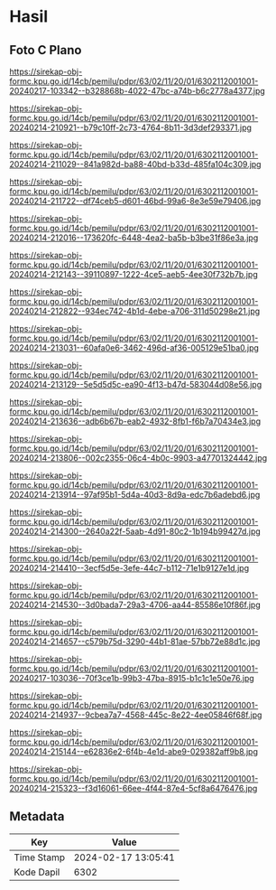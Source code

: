 # Hasil

## Foto C Plano

https://sirekap-obj-formc.kpu.go.id/14cb/pemilu/pdpr/63/02/11/20/01/6302112001001-20240217-103342--b328868b-4022-47bc-a74b-b6c2778a4377.jpg

https://sirekap-obj-formc.kpu.go.id/14cb/pemilu/pdpr/63/02/11/20/01/6302112001001-20240214-210921--b79c10ff-2c73-4764-8b11-3d3def293371.jpg

https://sirekap-obj-formc.kpu.go.id/14cb/pemilu/pdpr/63/02/11/20/01/6302112001001-20240214-211029--841a982d-ba88-40bd-b33d-485fa104c309.jpg

https://sirekap-obj-formc.kpu.go.id/14cb/pemilu/pdpr/63/02/11/20/01/6302112001001-20240214-211722--df74ceb5-d601-46bd-99a6-8e3e59e79406.jpg

https://sirekap-obj-formc.kpu.go.id/14cb/pemilu/pdpr/63/02/11/20/01/6302112001001-20240214-212016--173620fc-6448-4ea2-ba5b-b3be31f86e3a.jpg

https://sirekap-obj-formc.kpu.go.id/14cb/pemilu/pdpr/63/02/11/20/01/6302112001001-20240214-212143--39110897-1222-4ce5-aeb5-4ee30f732b7b.jpg

https://sirekap-obj-formc.kpu.go.id/14cb/pemilu/pdpr/63/02/11/20/01/6302112001001-20240214-212822--934ec742-4b1d-4ebe-a706-311d50298e21.jpg

https://sirekap-obj-formc.kpu.go.id/14cb/pemilu/pdpr/63/02/11/20/01/6302112001001-20240214-213031--60afa0e6-3462-496d-af36-005129e51ba0.jpg

https://sirekap-obj-formc.kpu.go.id/14cb/pemilu/pdpr/63/02/11/20/01/6302112001001-20240214-213129--5e5d5d5c-ea90-4f13-b47d-583044d08e56.jpg

https://sirekap-obj-formc.kpu.go.id/14cb/pemilu/pdpr/63/02/11/20/01/6302112001001-20240214-213636--adb6b67b-eab2-4932-8fb1-f6b7a70434e3.jpg

https://sirekap-obj-formc.kpu.go.id/14cb/pemilu/pdpr/63/02/11/20/01/6302112001001-20240214-213806--002c2355-06c4-4b0c-9903-a47701324442.jpg

https://sirekap-obj-formc.kpu.go.id/14cb/pemilu/pdpr/63/02/11/20/01/6302112001001-20240214-213914--97af95b1-5d4a-40d3-8d9a-edc7b6adebd6.jpg

https://sirekap-obj-formc.kpu.go.id/14cb/pemilu/pdpr/63/02/11/20/01/6302112001001-20240214-214300--2640a22f-5aab-4d91-80c2-1b194b99427d.jpg

https://sirekap-obj-formc.kpu.go.id/14cb/pemilu/pdpr/63/02/11/20/01/6302112001001-20240214-214410--3ecf5d5e-3efe-44c7-b112-71e1b9127e1d.jpg

https://sirekap-obj-formc.kpu.go.id/14cb/pemilu/pdpr/63/02/11/20/01/6302112001001-20240214-214530--3d0bada7-29a3-4706-aa44-85586e10f86f.jpg

https://sirekap-obj-formc.kpu.go.id/14cb/pemilu/pdpr/63/02/11/20/01/6302112001001-20240214-214657--c579b75d-3290-44b1-81ae-57bb72e88d1c.jpg

https://sirekap-obj-formc.kpu.go.id/14cb/pemilu/pdpr/63/02/11/20/01/6302112001001-20240217-103036--70f3ce1b-99b3-47ba-8915-b1c1c1e50e76.jpg

https://sirekap-obj-formc.kpu.go.id/14cb/pemilu/pdpr/63/02/11/20/01/6302112001001-20240214-214937--9cbea7a7-4568-445c-8e22-4ee05846f68f.jpg

https://sirekap-obj-formc.kpu.go.id/14cb/pemilu/pdpr/63/02/11/20/01/6302112001001-20240214-215144--e62836e2-6f4b-4e1d-abe9-029382aff9b8.jpg

https://sirekap-obj-formc.kpu.go.id/14cb/pemilu/pdpr/63/02/11/20/01/6302112001001-20240214-215323--f3d16061-66ee-4f44-87e4-5cf8a6476476.jpg


## Metadata

| Key        | Value               |
| ---------- | ------------------- |
| Time Stamp | 2024-02-17 13:05:41 |
| Kode Dapil | 6302                |



